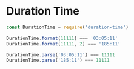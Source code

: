 Duration Time
====================================


```JavaScript
const DurationTime = require('duration-time')

DurationTime.format(11111) === '03:05:11'
DurationTime.format(11111, 2) === '185:11'

DurationTime.parse('03:05:11') === 11111
DurationTime.parse('185:11') === 11111
```

